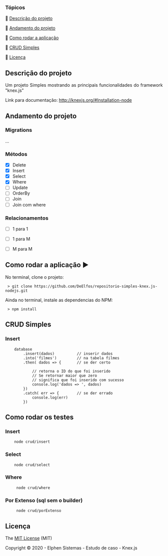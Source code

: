 ### Tópicos 

:small_blue_diamond: [Descrição do projeto](#descrição-do-projeto)

:small_blue_diamond: [Andamento do projeto](#andamento-do-projeto)

:small_blue_diamond: [Como rodar a aplicação](#como-rodar-a-aplicação-arrow_forward)

:small_blue_diamond: [CRUD Simples](#crud-simples)

:small_blue_diamond: [Licença](#licença)

## Descrição do projeto 

<p align="justify">
  Um projeto Simples mostrando as principais funcionalidades do framework "knex.js"

  Link para documentação: http://knexjs.org/#Installation-node
</p>

## Andamento do projeto

### Migrations
...

### Métodos
- [X] Delete
- [X] Insert
- [X] Select
- [X] Where
- [ ] Update
- [ ] OrderBy
- [ ] Join
- [ ] Join com where

### Relacionamentos
- [ ] 1 para 1
- [ ] 1 para M
- [ ] M para M



## Como rodar a aplicação :arrow_forward:

No terminal, clone o projeto: 

```
 > git clone https://github.com/DeElfos/repositorio-simples-knex.js-nodejs.git
```
Ainda no terminal, instale as dependencias do NPM:

```
 > npm install
```


## CRUD Simples

### Insert
```
    database 
        .insert(dados)          // inserir dados
        .into('filmes')         // na tabela filmes
        .then( dados => {       // se der certo
            
            // retorna o ID do que foi inserido
            // Se retornar maior que zero
            // significa que foi inserido com sucesso
            console.log('dados => ', dados)
        })
        .catch( err => {        // se der errado
            console.log(err)
        })
```

## Como rodar os testes

### Insert
```
    node crud/insert
```

### Select
```
    node crud/select
```

### Where
```
     node crud/where 
```

### Por Extenso (sql sem o builder)
```
     node crud/porExtenso 
```

## Licença 

The [MIT License]() (MIT)

Copyright :copyright: 2020 - Elphen Sistemas - Estudo de caso - Knex.js
